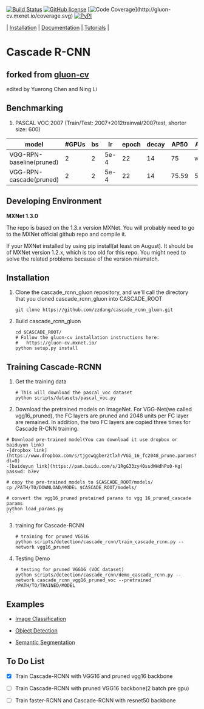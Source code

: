 [![Build Status](http://ci.mxnet.io/job/gluon-cv/job/master/badge/icon)](http://ci.mxnet.io/job/gluon-cv/job/master/)
[![GitHub license](http://dmlc.github.io/img/apache2.svg)](./LICENSE)
[![Code Coverage](http://gluon-cv.mxnet.io/coverage.svg?)](http://gluon-cv.mxnet.io/coverage.svg)
[![PyPI](https://img.shields.io/pypi/v/gluoncv.svg)](https://pypi.python.org/pypi/gluoncv)

| [Installation](http://gluon-cv.mxnet.io) | [Documentation](http://gluon-cv.mxnet.io) | [Tutorials](http://gluon-cv.mxnet.io) |


# Cascade R-CNN 
## forked from [gluon-cv](https://github.com/zhreshold/gluon-cv)
edited by Yuerong Chen and Ning Li

## Benchmarking
1. PASCAL VOC 2007 (Train/Test: 2007+2012trainval/2007test, shorter size: 600)

model            | #GPUs | bs | lr | epoch | decay | AP50  |  AP75  
-----------------|--------|-----|--------|------|------|-------|-------
VGG-RPN-baseline(pruned)| 2 | 2    |5e-4|  22  |  14  | 75    | wait
VGG-RPN-cascade(pruned) | 2 | 2    |5e-4|  22  |  14  | 75.59 | 53.79



## Developing Environment
**MXNet 1.3.0**

The repo is based on the 1.3.x version MXNet. You will probably need to go to the MXNet official github repo and compile it.

If your MXNet installed by using pip install(at least on August). It should be of MXNet version 1.2.x, which is too old for this repo.  You might need to solve the related problems because of the version mismatch.



## Installation

1. Clone the cascade_rcnn_gluon repository, and we'll call the directory that you cloned cascade_rcnn_gluon into CASCADE_ROOT

    ```Shell
	git clone https://github.com/zzdang/cascade_rcnn_gluon.git
    ```

2. Build cascade_rcnn_gluon

    ```Shell
	cd $CASCADE_ROOT/
	# Follow the gluon-cv installation instructions here:
	#   https://gluon-cv.mxnet.io/
	python setup.py install
    ```

## Training Cascade-RCNN

1. Get the training data
    ```Shell
    # This will download the pascal_voc dataset
	python scripts/datasets/pascal_voc.py
    ```

2. Download the pretrained models on ImageNet. For VGG-Net(we called vgg16_pruned), the FC layers are pruned and 2048 units per FC layer are remained. In addition, the two FC layers are copied three times for Cascade R-CNN training.

  ```Shell
  # Download pre-trained model(You can download it use dropbox or baiduyun link)
  -[dropbox link](https://www.dropbox.com/s/tjgcwqgber2tlxh/VGG_16_fc2048_prune.params?dl=0)
  -[baiduyun link](https://pan.baidu.com/s/1RgG33zy40ssdWHdhPx0-Kg) passwd: b7ev
  
  # copy the pre-trained models to $CASCADE_ROOT/models/
  cp /PATH/TO/DOWNLOAD/MODEL $CASCADE_ROOT/models/
  ```


	# convert the vgg16_pruned pretained params to vgg 16_pruned_cascade params
	python load_params.py
	```

3. training for Cascade-RCNN

    ```Shell
    # training for pruned VGG16 
	python scripts/detection/cascade_rcnn/train_cascade_rcnn.py --network vgg16_pruned
    ```

4. Testing Demo

    ```Shell
    # testing for pruned VGG16 (VOC dataset)
	python scripts/detection/cascade_rcnn/demo_cascade_rcnn.py --network cascade_rcnn_vgg16_pruned_voc --pretrained /PATH/TO/TRAINED/MODEL
    ```

## Examples

- [Image Classification](http://gluon-cv.mxnet.io/build/examples_classification/index.html)

- [Object Detection](http://gluon-cv.mxnet.io/build/examples_detection/index.html)

- [Semantic Segmentation](http://gluon-cv.mxnet.io/build/examples_segmentation/index.html)


## To Do List

- [x] Train Cascade-RCNN with VGG16 and pruned vgg16 backbone
- [ ] Train Cascade-RCNN with pruned VGG16 backbone(2 batch pre gpu)
- [ ] Train faster-RCNN and Cascade-RCNN with resnet50 backbone 

